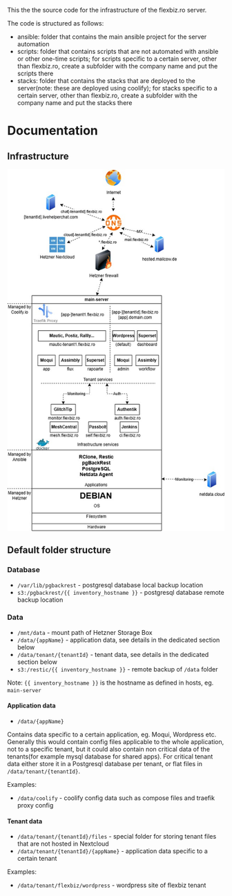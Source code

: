 This the the source code for the infrastructure of the flexbiz.ro server.

The code is structured as follows:
- ansible: folder that contains the main ansible project for the server automation
- scripts: folder that contains scripts that are not automated with ansible or other one-time scripts; for scripts specific to a certain server, other than flexbiz.ro, create a subfolder with the company name and put the scripts there
- stacks: folder that contains the stacks that are deployed to the server(note: these are deployed using coolify); for stacks specific to a certain server, other than flexbiz.ro, create a subfolder with the company name and put the stacks there

# Documentation
## Infrastructure

![infrastructure](infrastructure_v3.jpg)

## Default folder structure

### Database

- `/var/lib/pgbackrest` - postgresql database local backup location
- `s3:/pgbackrest/{{ inventory_hostname }}` - postgresql database remote backup location

### Data

- `/mnt/data` - mount path of Hetzner Storage Box
- `/data/{appName}` - application data, see details in the dedicated section below
- `/data/tenant/{tenantId}` - tenant data, see details in the dedicated section below
- `s3:/restic/{{ inventory_hostname }}` - remote backup of `/data` folder

Note: `{{ inventory_hostname }}` is the hostname as defined in hosts, eg. `main-server`

#### Application data

- `/data/{appName}`

Contains data specific to a certain application, eg. Moqui, Wordpress etc. 
Generally this would contain config files applicable to the whole application, not to a 
specific tenant, but it could also contain non critical data of the tenants(for example 
mysql database for shared apps).
For critical tenant data either store it in a Postgresql database per tenant, or flat files 
in `/data/tenant/{tenantId}`.

Examples:
- `/data/coolify` - coolify config data such as compose files and traefik proxy config

#### Tenant data

- `/data/tenant/{tenantId}/files` - special folder for storing tenant files that are not hosted in Nextcloud
- `/data/tenant/{tenantId}/{appName}` - application data specific to a certain tenant

Examples:
- `/data/tenant/flexbiz/wordpress` - wordpress site of flexbiz tenant